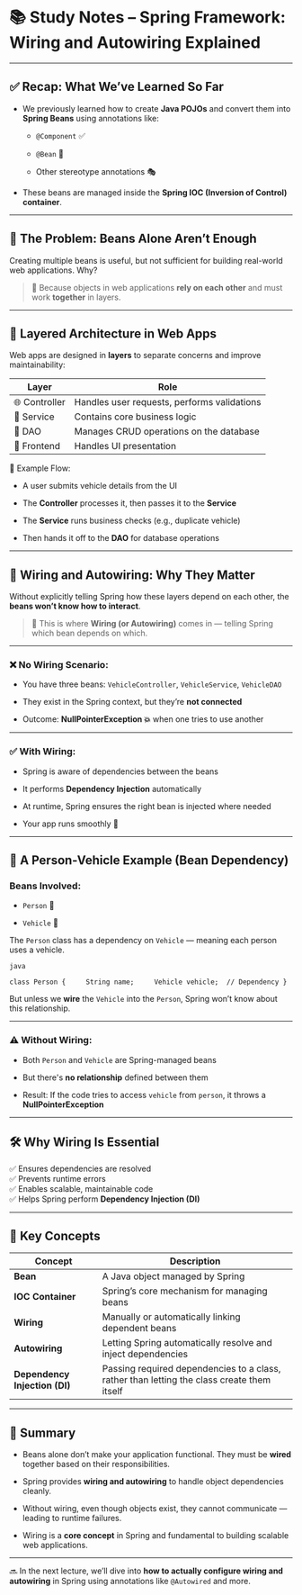 # 📚 Study Notes – Spring Framework: Wiring and Autowiring Explained

---

## ✅ **Recap: What We’ve Learned So Far**

- We previously learned how to create **Java POJOs** and convert them into **Spring Beans** using annotations like:
    
    - `@Component` ✅
        
    - `@Bean` 🧩
        
    - Other stereotype annotations 🎭
        
- These beans are managed inside the **Spring IOC (Inversion of Control) container**.
    

---

## 🚨 The Problem: Beans Alone Aren’t Enough

Creating multiple beans is useful, but not sufficient for building real-world web applications. Why?

> 🎯 Because objects in web applications **rely on each other** and must work **together** in layers.

---

## 🧱 Layered Architecture in Web Apps

Web apps are designed in **layers** to separate concerns and improve maintainability:

|Layer|Role|
|---|---|
|🌐 Controller|Handles user requests, performs validations|
|🔧 Service|Contains core business logic|
|💾 DAO|Manages CRUD operations on the database|
|🎨 Frontend|Handles UI presentation|

📌 Example Flow:

- A user submits vehicle details from the UI
    
- The **Controller** processes it, then passes it to the **Service**
    
- The **Service** runs business checks (e.g., duplicate vehicle)
    
- Then hands it off to the **DAO** for database operations
    

---

## 🔗 Wiring and Autowiring: Why They Matter

Without explicitly telling Spring how these layers depend on each other, the **beans won’t know how to interact**.

> 🧠 This is where **Wiring (or Autowiring)** comes in — telling Spring which bean depends on which.

---

### ❌ No Wiring Scenario:

- You have three beans: `VehicleController`, `VehicleService`, `VehicleDAO`
    
- They exist in the Spring context, but they’re **not connected**
    
- Outcome: **NullPointerException 💥** when one tries to use another
    

---

### ✅ With Wiring:

- Spring is aware of dependencies between the beans
    
- It performs **Dependency Injection** automatically
    
- At runtime, Spring ensures the right bean is injected where needed
    
- Your app runs smoothly 🚀
    

---

## 👥 A Person-Vehicle Example (Bean Dependency)

### Beans Involved:

- `Person` 👤
    
- `Vehicle` 🚗
    

The `Person` class has a dependency on `Vehicle` — meaning each person uses a vehicle.

`java`

`class Person {     String name;     Vehicle vehicle;  // Dependency }`

But unless we **wire** the `Vehicle` into the `Person`, Spring won’t know about this relationship.

---

### ⚠️ Without Wiring:

- Both `Person` and `Vehicle` are Spring-managed beans
    
- But there's **no relationship** defined between them
    
- Result: If the code tries to access `vehicle` from `person`, it throws a **NullPointerException**
    

---

## 🛠 Why Wiring Is Essential

✅ Ensures dependencies are resolved  
✅ Prevents runtime errors  
✅ Enables scalable, maintainable code  
✅ Helps Spring perform **Dependency Injection (DI)**

---

## 📌 Key Concepts

|Concept|Description|
|---|---|
|**Bean**|A Java object managed by Spring|
|**IOC Container**|Spring’s core mechanism for managing beans|
|**Wiring**|Manually or automatically linking dependent beans|
|**Autowiring**|Letting Spring automatically resolve and inject dependencies|
|**Dependency Injection (DI)**|Passing required dependencies to a class, rather than letting the class create them itself|

---

## 🎯 Summary

- Beans alone don’t make your application functional. They must be **wired** together based on their responsibilities.
    
- Spring provides **wiring and autowiring** to handle object dependencies cleanly.
    
- Without wiring, even though objects exist, they cannot communicate — leading to runtime failures.
    
- Wiring is a **core concept** in Spring and fundamental to building scalable web applications.
    

---

🔜 In the next lecture, we’ll dive into **how to actually configure wiring and autowiring** in Spring using annotations like `@Autowired` and more.